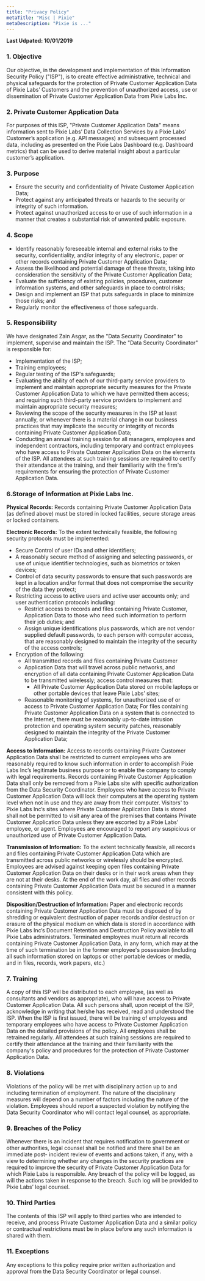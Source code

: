 ```yaml
---
title: "Privacy Policy"
metaTitle: "Misc | Pixie"
metaDescription: "Pixie is ..."
---
```


**Last Udpated: 10/01/2019**


### 1.	Objective

Our objective, in the development and implementation of this Information Security Policy ("ISP"), is to create effective administrative, technical and physical safeguards for the protection of Private Customer Application Data of Pixie Labs’ Customers and the prevention of unauthorized access, use or dissemination of Private Customer Application Data from Pixie Labs Inc. 


### 2.	Private Customer Application Data

For purposes of this ISP, "Private Customer Application Data" means information sent to Pixie Labs’ Data Collection Services by a Pixie Labs’ Customer’s application (e.g. API messages) and subsequent processed data, including as presented on the Pixie Labs Dashboard (e.g. Dashboard metrics) that can be used to derive material insight about a particular customer’s application. 


### 3.	Purpose

- Ensure the security and confidentiality of Private Customer Application Data; 
- Protect against any anticipated threats or hazards to the security or integrity of such information. 
- Protect against unauthorized access to or use of such information in a manner that creates a substantial risk of unwanted public exposure. 


### 4.	Scope

- Identify reasonably foreseeable internal and external risks to the security, confidentiality, and/or integrity of any electronic, paper or other records containing Private Customer Application Data; 
- Assess the likelihood and potential damage of these threats, taking into consideration the sensitivity of the Private Customer Application Data; 
- Evaluate the sufficiency of existing policies, procedures, customer information systems, and other safeguards in place to control risks; 
- Design and implement an ISP that puts safeguards in place to minimize those risks; and 
- Regularly monitor the effectiveness of those safeguards. 


### 5. Responsibility

We have designated Zain Asgar, as the "Data Security Coordinator" to implement, supervise and maintain the ISP. The "Data Security Coordinator" is responsible for: 
- Implementation of the ISP;
- Training employees; 
- Regular testing of the ISP's safeguards; 
- Evaluating the ability of each of our third-party service providers to implement and maintain appropriate security measures for the Private Customer Application Data to which we have permitted them access; and requiring such third-party service providers to implement and maintain appropriate security measures; 
- Reviewing the scope of the security measures in the ISP at least annually, or whenever there is a material change in our business practices that may implicate the security or integrity of records containing Private Customer Application Data; 
- Conducting an annual training session for all managers, employees and independent contractors, including temporary and contract employees who have access to Private Customer Application Data on the elements of the ISP. All attendees at such training sessions are required to certify their attendance at the training, and their familiarity with the firm's requirements for ensuring the protection of Private Customer Application Data. 


### 6.Storage of Information at Pixie Labs Inc. 

**Physical Records:** Records containing Private Customer Application Data (as defined above) must be stored in locked facilities, secure storage areas or locked containers.

**Electronic Records:** To the extent technically feasible, the following security protocols must be implemented:
- Secure Control of user IDs and other identifiers; 
- A reasonably secure method of assigning and selecting passwords, or use of unique identifier technologies, such as biometrics or token devices; 
- Control of data security passwords to ensure that such passwords are kept in a location and/or format that does not compromise the security of the data they protect; 
- Restricting access to active users and active user accounts only; and user authentication protocols including:
  - Restrict access to records and files containing Private Customer, Application Data to those who need such information to perform their job duties; and 
  - Assign unique identifications plus passwords, which are not vendor supplied default passwords, to each person with computer access, that are reasonably designed to maintain the integrity of the security of the access controls; 
- Encryption of the following: 
  - All transmitted records and files containing Private Customer
  - Application Data that will travel across public networks, and encryption of all data containing Private Customer Application Data to be transmitted wirelessly; access control measures that:
    - All Private Customer Application Data stored on mobile laptops or other portable devices that leave Pixie Labs’ sites;
  - Reasonable monitoring of systems, for unauthorized use of or access to Private Customer Application Data; For files containing Private Customer Application Data on a system that is connected to the Internet, there must be reasonably up-to-date intrusion protection and operating system security patches, reasonably designed to maintain the integrity of the Private Customer Application Data; 

**Access to Information:** Access to records containing Private Customer Application Data shall be restricted to current employees who are reasonably required to know such information in order to accomplish Pixie Labs Inc’s legitimate business purpose or to enable the company to comply with legal requirements. Records containing Private Customer Application Data shall only be removed from a Pixie Labs site with specific authorization from the Data Security Coordinator. Employees who have access to Private Customer Application Data will lock their computers at the operating system level when not in use and they are away from their computer. Visitors' to Pixie Labs Inc’s sites where Private Customer Application Data is stored shall not be permitted to visit any area of the premises that contains Private Customer Application Data unless they are escorted by a Pixie Labs’ employee, or agent. Employees are encouraged to report any suspicious or unauthorized use of Private Customer Application Data. 

**Transmission of Information:** To the extent technically feasible, all records and files containing Private Customer Application Data which are transmitted across public networks or wirelessly should be encrypted. Employees are advised against keeping open files containing Private Customer Application Data on their desks or in their work areas when they are not at their desks. At the end of the work day, all files and other records containing Private Customer Application Data must be secured in a manner consistent with this policy. 

**Disposition/Destruction of Information:** Paper and electronic records containing Private Customer Application Data must be disposed of by shredding or equivalent destruction of paper records and/or destruction or erasure of the physical medium on which data is stored in accordance with Pixie Labs Inc’s Document Retention and Destruction Policy available to all Pixie Labs administrators. Terminated employees must return all records containing Private Customer Application Data, in any form, which may at the time of such termination be in the former employee's possession (including all such information stored on laptops or other portable devices or media, and in files, records, work papers, etc.) 


### 7. Training

A copy of this ISP will be distributed to each employee, (as well as consultants and vendors as appropriate), who will have access to Private Customer Application Data. All such persons shall, upon receipt of the ISP, acknowledge in writing that he/she has received, read and understood the ISP. When the ISP is first issued, there will be training of employees and temporary employees who have access to Private Customer Application Data on the detailed provisions of the policy. All employees shall be retrained regularly. All attendees at such training sessions are required to certify their attendance at the training and their familiarity with the company's policy and procedures for the protection of Private Customer Application Data.


### 8. Violations 

Violations of the policy will be met with disciplinary action up to and including termination of employment. The nature of the disciplinary measures will depend on a number of factors including the nature of the violation. Employees should report a suspected violation by notifying the Data Security Coordinator who will contact legal counsel, as appropriate. 


### 9.	Breaches of the Policy 

Whenever there is an incident that requires notification to government or other authorities, legal counsel shall be notified and there shall be an immediate post- incident review of events and actions taken, if any, with a view to determining whether any changes in the security practices are required to improve the security of Private Customer Application Data for which Pixie Labs is responsible. Any breach of the policy will be logged, as will the actions taken in response to the breach. Such log will be provided to Pixie Labs’ legal counsel. 


### 10. Third Parties 

The contents of this ISP will apply to third parties who are intended to receive, and process Private Customer Application Data and a similar policy or contractual restrictions must be in place before any such information is shared with them. 


### 11. Exceptions 

Any exceptions to this policy require prior written authorization and approval from the Data Security Coordinator or legal counsel. 